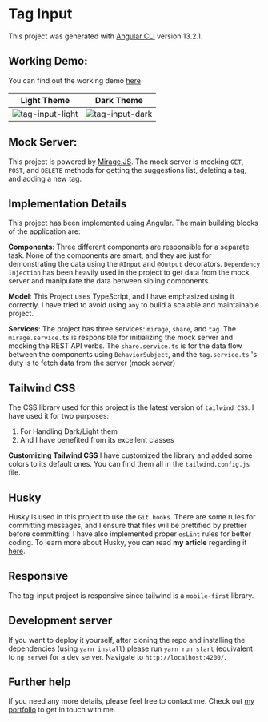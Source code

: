 
# Tag Input

This project was generated with [Angular CLI](https://github.com/angular/angular-cli) version 13.2.1.

## Working Demo:
You can find out the working demo [here](http://tag-input.surge.sh/)


Light Theme             |  Dark Theme
:-------------------------:|:-------------------------:
![tag-input-light](https://user-images.githubusercontent.com/45146636/161312616-860e6595-ae64-4499-be81-197ae2d17e7b.png)  |  ![tag-input-dark](https://user-images.githubusercontent.com/45146636/161312606-c950aeba-e499-480c-a90a-65de1622683a.png)


## Mock Server:
This project is powered by [Mirage.JS](https://miragejs.com/). The mock server is mocking `GET`, `POST`, and `DELETE` methods for getting the suggestions list, deleting a tag, and adding a new tag. 


## Implementation Details
This project has been implemented using Angular. The main building blocks of the application are:



**Components**: Three different components are responsible for a separate task. None of the components are smart, and they are just for demonstrating the data using the `@Input` and `@Output` decorators. `Dependency Injection` has been heavily used in the project to get data from the mock server and manipulate the data between sibling components.



**Model**: This Project uses TypeScript, and I have emphasized using it correctly. I have tried to avoid using `any` to build a scalable and maintainable project.



**Services**: The project has three services: `mirage`, `share`, and `tag`. The `mirage.service.ts` is responsible for initializing the mock server and mocking the REST API verbs. The `share.service.ts` is for the data flow between the components using `BehaviorSubject`, and the `tag.service.ts` 's duty is to fetch data from the server (mock server)


## Tailwind CSS
The CSS library used for this project is the latest version of `tailwind CSS`. I have used it for two purposes:
1. For Handling Dark/Light them
2. And I have benefited from its excellent classes

**Customizing Tailwind CSS**
I have customized the library and added some colors to its default ones. You can find them all in the `tailwind.config.js` file.

## Husky
Husky is used in this project to use the `Git hooks`. There are some rules for committing messages, and I ensure that files will be prettified by prettier before committing. I have also implemented proper `esLint` rules for better coding. To learn more about Husky, you can read **my article** regarding it [here](https://medium.com/angular-in-depth/husky-6-lint-prettier-eslint-and-commitlint-for-javascript-project-d7174d44735a).

## Responsive
The tag-input project is responsive since tailwind is a `mobile-first` library.

## Development server

If you want to deploy it yourself, after cloning the repo and installing the dependencies (using `yarn install`) please
run `yarn run start` (equivalent to `ng serve`) for a dev server. Navigate to `http://localhost:4200/`.

## Further help

If you need any more details, please feel free to contact me. Check out [my portfolio](https://hmousavi.dev/) to get in touch with me.
